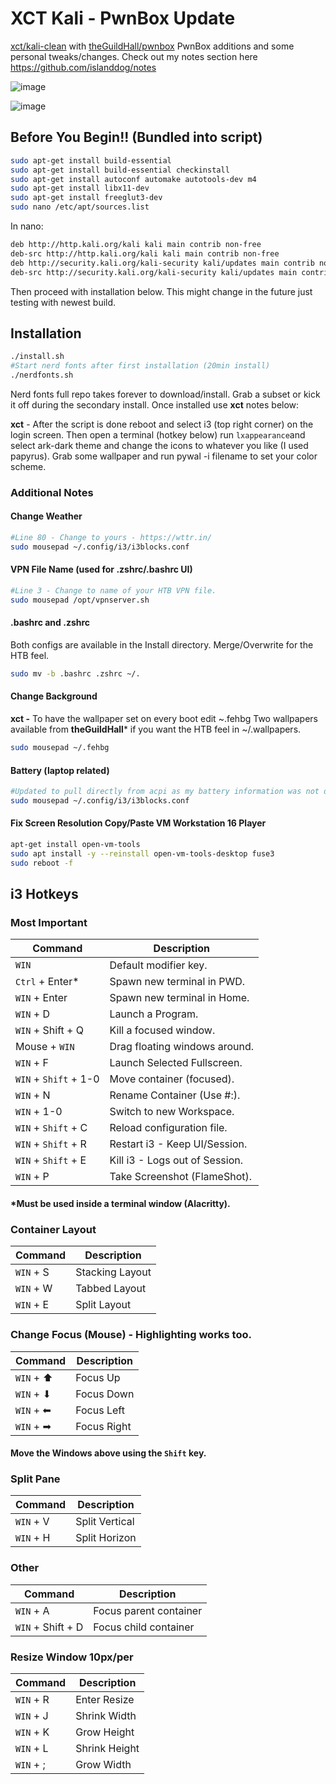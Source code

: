 # XCT Kali - PwnBox Update

[xct/kali-clean](https://github.com/xct/kali-clean) with [theGuildHall/pwnbox](https://github.com/theGuildHall/pwnbox) PwnBox additions and some personal tweaks/changes.
Check out my notes section here https://github.com/islanddog/notes

![image](https://user-images.githubusercontent.com/16761753/132256475-1dabd629-b4a1-45c7-9698-387232f54add.png)

![image](https://user-images.githubusercontent.com/16761753/132256835-b6050c7a-6c36-416d-9fdc-1fb001ed0095.png)

## Before You Begin!! (Bundled into script)
```bash
sudo apt-get install build-essential
sudo apt-get install build-essential checkinstall
sudo apt-get install autoconf automake autotools-dev m4
sudo apt-get install libx11-dev
sudo apt-get install freeglut3-dev
sudo nano /etc/apt/sources.list
```
In nano:
```bash
deb http://http.kali.org/kali kali main contrib non-free
deb-src http://http.kali.org/kali kali main contrib non-free
deb http://security.kali.org/kali-security kali/updates main contrib non-free
deb-src http://security.kali.org/kali-security kali/updates main contrib non-free 
```
Then proceed with installation below. This might change in the future just testing with newest build.

## Installation
```bash
./install.sh
#Start nerd fonts after first installation (20min install)
./nerdfonts.sh
```

Nerd fonts full repo takes forever to download/install. Grab a subset or kick it off during the secondary install. Once installed use **xct** notes below:

**xct** - After the script is done reboot and select i3 (top right corner) on the login screen. Then open a terminal (hotkey below) run `lxappearance`and select ark-dark theme and change the icons to whatever you like (I used papyrus). Grab some wallpaper and run pywal -i filename to set your color scheme.

### Additional Notes

#### Change Weather
```bash
#Line 80 - Change to yours - https://wttr.in/
sudo mousepad ~/.config/i3/i3blocks.conf
```

#### VPN File Name (used for .zshrc/.bashrc UI)
```bash
#Line 3 - Change to name of your HTB VPN file.
sudo mousepad /opt/vpnserver.sh
```

#### .bashrc and .zshrc
Both configs are available in the Install directory. Merge/Overwrite for the HTB feel.
```bash
sudo mv -b .bashrc .zshrc ~/.
```

#### Change Background
**xct -** To have the wallpaper set on every boot edit ~.fehbg
Two wallpapers available from **theGuildHall*** if you want the HTB feel in ~/.wallpapers.
```bash
sudo mousepad ~/.fehbg
```

#### Battery (laptop related)
```bash
#Updated to pull directly from acpi as my battery information was not displaying correctly.
sudo mousepad ~/.config/i3/i3blocks.conf
```
####  Fix Screen Resolution Copy/Paste VM Workstation 16 Player
```bash
apt-get install open-vm-tools
sudo apt install -y --reinstall open-vm-tools-desktop fuse3
sudo reboot -f
```

## i3 Hotkeys

### Most Important
| Command               |Description                    |
|-----------------------|-------------------------------|
| `WIN`                 | Default modifier key.         |
| `Ctrl` + Enter*       | Spawn new terminal in PWD.    |
| `WIN` + Enter         | Spawn new terminal in Home.   |
| `WIN` + D             | Launch a Program.             |
| `WIN` + Shift + Q     | Kill a focused window.        |
| Mouse + `WIN`         | Drag floating windows around. |
| `WIN` + F             | Launch Selected Fullscreen.   |
| `WIN` + `Shift` + 1-0 | Move container (focused).     |
| `WIN` + N             | Rename Container (Use #:).    |
| `WIN` + 1-0           | Switch to new Workspace.      |
| `WIN` + `Shift` + C   | Reload configuration file.    |
| `WIN` + `Shift` + R   | Restart i3 - Keep UI/Session. |
| `WIN` + `Shift` + E   | Kill i3 - Logs out of Session.|
| `WIN` + P             | Take Screenshot (FlameShot).  |
#### *Must be used inside a terminal window (Alacritty).

### Container Layout
| Command    |Description      |
|------------|-----------------|
| `WIN` + S  | Stacking Layout |
| `WIN` + W  | Tabbed Layout   |
| `WIN` + E  | Split Layout    |

### Change Focus (Mouse) - **Highlighting works too.**
| Command    |Description  |
|------------|-------------|
| `WIN` + ⬆  | Focus Up    |
| `WIN` + ⬇  | Focus Down  |
| `WIN` + ⬅ | Focus Left  |
| `WIN` + ➡ | Focus Right |
#### **Move the Windows above using the `Shift` key**.

### Split Pane
| Command    |Description     |
|------------|----------------|
| `WIN` + V  | Split Vertical |
| `WIN` + H  | Split Horizon  |

### Other
| Command            |Description             |
|--------------------|------------------------|
| `WIN` + A          | Focus parent container |
| `WIN` + Shift + D  | Focus child container  |

### Resize Window **10px/per**
| Command    |Description    |
|------------|---------------|
| `WIN` + R  | Enter Resize  |
| `WIN` + J  | Shrink Width  |
| `WIN` + K  | Grow Height   |
| `WIN` + L  | Shrink Height |
| `WIN` + ;  | Grow Width    |
